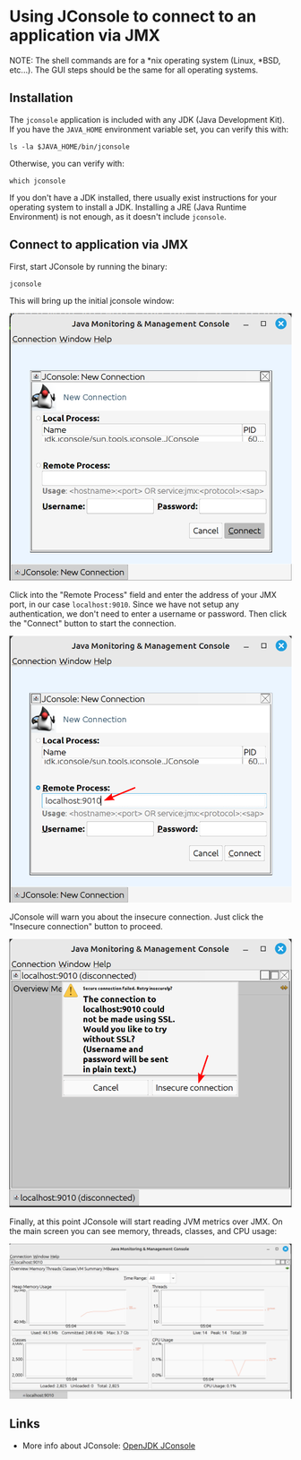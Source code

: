 # Using JConsole to connect to an application via JMX

NOTE: The shell commands are for a \*nix operating system (Linux, \*BSD, etc...).  The GUI steps should be the same for all operating systems.

## Installation

The `jconsole` application is included with any JDK (Java Development Kit).  If you have the `JAVA_HOME` environment variable set, you can verify this with:

```shell
ls -la $JAVA_HOME/bin/jconsole
```

Otherwise, you can verify with:

```shell
which jconsole
```

If you don't have a JDK installed, there usually exist instructions for your operating system to install a JDK.  Installing a JRE (Java Runtime Environment) is not enough, as it doesn't include `jconsole`.

## Connect to application via JMX

First, start JConsole by running the binary:

```shell
jconsole
```

This will bring up the initial jconsole window:

![Screenshot of the window shown when jconsole initially starts.  A panel titled "JConsole: New Connection" is shown.](images/jconsole_01_start.png)

Click into the "Remote Process" field and enter the address of your JMX port, in our case `localhost:9010`.
Since we have not setup any authentication, we don't need to enter a username or password.
Then click the "Connect" button to start the connection.

![Screenshot of entering the remote address in the JConsole New Connection panel.](images/jconsole_02_address.png)


JConsole will warn you about the insecure connection.  Just click the "Insecure connection" button to proceed.

![Screenshot of the insecure connection warning dialog, with two buttons, "Cancel" and "Insecure connection".](images/jconsole_03_insecure.png)

Finally, at this point JConsole will start reading JVM metrics over JMX.  On the main screen you can see memory, threads, classes, and CPU usage:

![Screenshot of the default graphs shown by jconsole after connecting to a running JVM process, including memory, threads, classes, and CPU usage.](images/jconsole_04_graph.png)

## Links

* More info about JConsole: [OpenJDK JConsole](http://openjdk.java.net/tools/svc/jconsole/)
